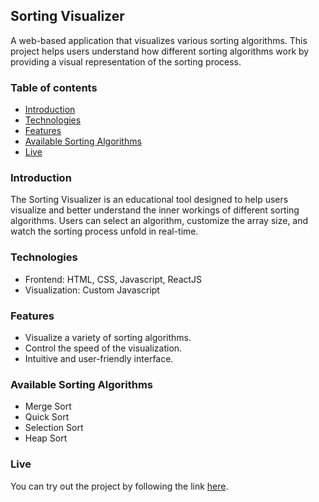 ## Sorting Visualizer

A web-based application that visualizes various sorting algorithms. This project helps users understand how different sorting algorithms work by providing a visual representation of the sorting process.

### Table of contents
- [Introduction](#introduction)
- [Technologies](#technologies)
- [Features](#features)
- [Available Sorting Algorithms](#available-sorting-algorithms)
- [Live](#live)

### Introduction

The Sorting Visualizer is an educational tool designed to help users visualize and better understand the inner workings of different sorting algorithms. Users can select an algorithm, customize the array size, and watch the sorting process unfold in real-time.

### Technologies
 * Frontend: HTML, CSS, Javascript, ReactJS
 * Visualization: Custom Javascript

### Features
 * Visualize a variety of sorting algorithms.
 * Control the speed of the visualization.
 * Intuitive and user-friendly interface.

### Available Sorting Algorithms
 * Merge Sort
 * Quick Sort
 * Selection Sort
 * Heap Sort

### Live
 You can try out the project by following the link [here](https://sorting-visualizer-gold.vercel.app/).
